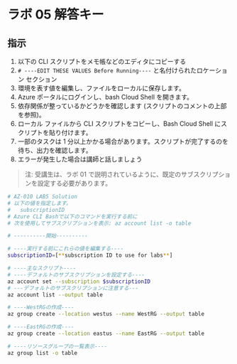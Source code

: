 ﻿# ラボ 05 解答キー

## 指示

1. 以下の CLI スクリプトをメモ帳などのエディタにコピーする
1. `# ----EDIT THESE VALUES Before Running----` と名付けられたロケーション セクション
1. 環境を表す値を編集し、ファイルをローカルに保存します。
1. Azure ポータルにログインし、bash Cloud Shell を開きます。
1. 依存関係が整っているかどうかを確認します (スクリプトのコメントの上部を参照)。
1. ローカル ファイルから CLI スクリプトをコピーし、Bash Cloud Shell にスクリプトを貼り付けます。
1. 一部のタスクは 1 分以上かかる場合があります。スクリプトが完了するのを待ち、出力を確認します。
1. エラーが発生した場合は講師と話しましょう

> 注: 受講生は、ラボ 01 で説明されているように、既定のサブスクリプションを設定する必要があります。

```sh
# AZ-010 LAB5 Solution
# 以下の値を指定します。
#   subscriptionID
# Azure CLI Bashで以下のコマンドを実行する前に
# 次を使用してサブスクリプションを表示: az account list -o table

# ----------開始----------

# ----実行する前にこれらの値を編集する----
subscriptionID=[**subscription ID to use for labs**]

# ----主なスクリプト----
# ----デフォルトのサブスクリプションを設定する----
az account set --subscription $subscriptionID
# ---デフォルトのサブスクリプションに注意する---
az account list --output table

# ----WestRGの作成----
az group create --location westus --name WestRG --output table

# ----EastRGの作成----
az group create --location eastus --name EastRG --output table

# ----リソースグループの一覧表示----
az group list -o table
```
